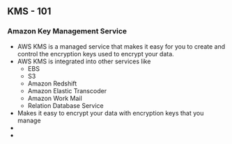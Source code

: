 ## KMS - 101

### Amazon Key Management Service
* AWS KMS is a managed service that makes it easy for you to create and control the encryption keys used to encrypt your data.
* AWS KMS is integrated into other services like 
	* EBS
	* S3
	* Amazon Redshift
	* Amazon Elastic Transcoder
	* Amazon Work Mail
	* Relation Database Service
* Makes it easy to encrypt your data with encryption keys that you manage
* 
* 
<!--stackedit_data:
eyJoaXN0b3J5IjpbODgzMjQ4NjAxLDE2NTEyOTY0ODldfQ==
-->